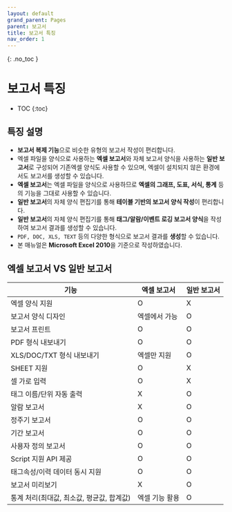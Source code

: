 ```yaml
---
layout: default
grand_parent: Pages
parent: 보고서
title: 보고서 특징
nav_order: 1
---
```


{: .no_toc }
# 보고서 특징  

- TOC
{:toc}

## 특징 설명   

- **보고서 복제 기능**으로 비슷한 유형의 보고서 작성이 편리합니다.
- 엑셀 파일을 양식으로 사용하는 **엑셀 보고서**와 자체 보고서 양식을 사용하는 **일반 보고서**로 구성되어 기존엑셀 양식도 사용할 수 있으며, 엑셀이 설치되지 않은 환경에서도 보고서를 생성할 수 있습니다.
- **엑셀 보고서**는 엑셀 파일을 양식으로 사용하므로 **엑셀의 그래프, 도표, 서식, 통계** 등의 기능을 그대로 사용할 수 있습니다.
- **일반 보고서**의 자체 양식 편집기를 통해 **테이블 기반의 보고서 양식 작성**이 편리합니다.
- **일반 보고서**의 자체 양식 편집기를 통해 **태그/알람/이벤트 로깅 보고서 양식**을 작성하여 보고서 결과를 생성할 수 있습니다.
- `PDF, DOC, XLS, TEXT` 등의 다양한 형식으로 보고서 결과를 **생성**할 수 있습니다.
- 본 매뉴얼은 **Microsoft Excel 2010**을 기준으로 작성하였습니다.

## 엑셀 보고서 VS 일반 보고서  

| 기능      | 엑셀 보고서 | 일반 보고서|
|----------|----|----|
|엑셀 양식 지원|	O|	X|
|보고서 양식 디자인|	엑셀에서 가능|	O|
|보고서 프린트|	O	|O|
|PDF 형식 내보내기|	O|	O|
|XLS/DOC/TXT 형식 내보내기|	엑셀만 지원|	O|
|SHEET 지원|	O|	X|
|셀 가로 입력|	O|	X|
|태그 이름/단위 자동 출력|	X|	O|
|알람 보고서|	X|	O|
|정주기 보고서|	O|	O|
|기간 보고서|	O|	O|
|사용자 정의 보고서|	O|	O|
|Script 지원 API 제공|	O|	O|
|태그속성/이력 데이터 동시 지원|	O|	O|
|보고서 미리보기|	X|	O|
|통계 처리(최대값, 최소값, 평균값, 합계값)|	엑셀 기능 활용|	O|